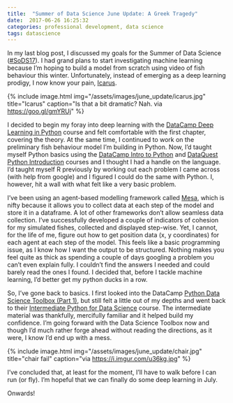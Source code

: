```yaml
---
title:  "Summer of Data Science June Update: A Greek Tragedy"
date:  2017-06-26 16:25:32
categories: professional development, data science
tags: datascience
---
```


In my last blog post, I discussed my goals for the Summer of Data Science ([#SoDS17][#SoDS17]). I had grand plans to start investigating machine learning because I’m hoping to build a model from scratch using video of fish behaviour this winter.  Unfortunately, instead of emerging as a deep learning prodigy, I now know your pain, [Icarus][Icarus].

{% include image.html
            img="/assets/images/june_update/icarus.jpg"
            title="Icarus"
            caption="Is that a bit dramatic? Nah. via https://goo.gl/gmYRUj" %}

I decided to begin my foray into deep learning with the [DataCamp Deep Learning in Python][datacamp deep] course and felt comfortable with the first chapter, covering the theory. At the same time, I continued to work on the preliminary fish behaviour model I’m building in Python. Now, I’d taught myself Python basics using the [DataCamp Intro to Python][datacamp intro] and [DataQuest Python Introduction][dataquest] courses and I thought I had a handle on the language. I’d taught myself R previously by working out each problem I came across (with help from google) and I figured I could do the same with Python. I, however, hit a wall with what felt like a very basic problem. 

I’ve been using an agent-based modelling framework called [Mesa][mesa], which is nifty because it allows you to collect data at each step of the model and store it in a dataframe. A lot of other frameworks don’t allow seamless data collection. I’ve successfully developed a couple of indicators of cohesion for my simulated fishes, collected and displayed step-wise. Yet, I cannot, for the life of me, figure out how to get position data (x, y coordinates) for each agent at each step of the model. This feels like a basic programming issue, as I know how I want the output to be structured. Nothing makes you feel quite as thick as spending a couple of days googling a problem you can’t even explain fully. I couldn’t find the answers I needed and could barely read the ones I found. I decided that, before I tackle machine learning, I’d better get my python ducks in a row.

So, I’ve gone back to basics. I first looked into the DataCamp [Python Data Science Toolbox (Part 1)][datacamp tool], but still felt a little out of my depths and went back to their [Intermediate Python for Data Science][datacamp inter] course. The intermediate material was thankfully, mercifully familiar and it helped build my confidence. I’m going forward with the Data Science Toolbox now and though I’d much rather forge ahead without reading the directions, as it were, I know I’d end up with a mess.

{% include image.html
            img="/assets/images/june_update/chair.jpg"
            title="chair fail"
            caption="via https://i.imgur.com/u36kg.jpg" %}

I’ve concluded that, at least for the moment, I’ll have to walk before I can run (or fly). I’m hopeful that we can finally do some deep learning in July.

Onwards!


[#SoDS17]: https://twitter.com/search?q=%23SoDS17&src=tyah&lang=en
[Icarus]: https://en.wikipedia.org/wiki/Icarus
[datacamp deep]: https://www.datacamp.com/courses/deep-learning-in-python
[datacamp intro]: https://www.datacamp.com/courses/intro-to-python-for-data-science
[dataquest]: https://www.dataquest.io/subject/learning-python
[mesa]: https://github.com/projectmesa/mesa
[datacamp tool]: https://www.datacamp.com/courses/python-data-science-toolbox-part-1
[datacamp inter]: https://www.datacamp.com/courses/intermediate-python-for-data-science
